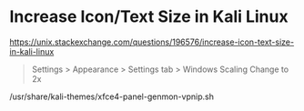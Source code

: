 # Increase Icon/Text Size in Kali Linux

https://unix.stackexchange.com/questions/196576/increase-icon-text-size-in-kali-linux

> Settings > Appearance > Settings tab > Windows Scaling Change to 2x

/usr/share/kali-themes/xfce4-panel-genmon-vpnip.sh